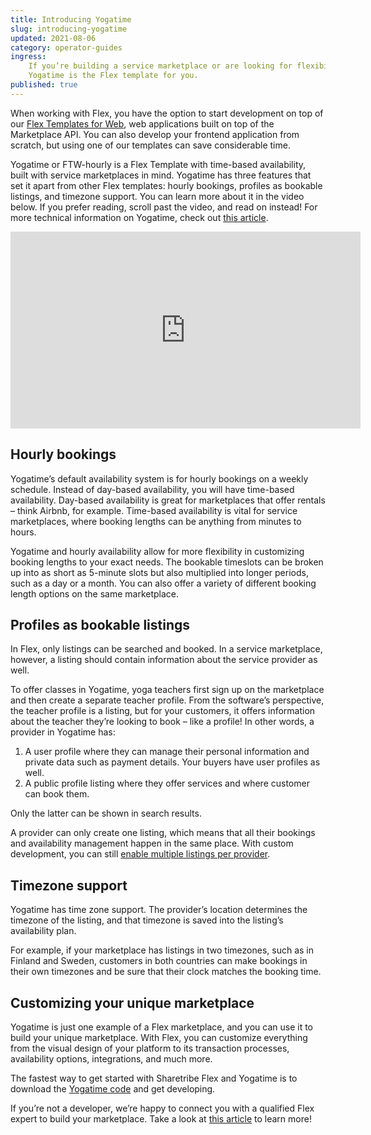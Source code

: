 ```yaml
---
title: Introducing Yogatime
slug: introducing-yogatime
updated: 2021-08-06
category: operator-guides
ingress:
    If you’re building a service marketplace or are looking for flexibility in customizing pricing units, 
    Yogatime is the Flex template for you.
published: true
---
```


When working with Flex, you have the option to start development on top of our [Flex Templates for Web](https://www.sharetribe.com/docs/ftw-introduction/how-to-customize-ftw/), web applications built on top of the Marketplace API. You can also develop your frontend application from scratch, but using one of our templates can save considerable time.

Yogatime or FTW-hourly is a Flex Template with time-based availability, built with service marketplaces in mind. Yogatime has three features that set it apart from other Flex templates: hourly bookings, profiles as bookable listings, and timezone support. You can learn more about it in the video below. If you prefer reading, scroll past the video, and read on instead! For more technical information on Yogatime, check out [this article](https://www.sharetribe.com/docs/ftw-introduction/ftw-hourly/). 

<iframe width="560" height="315" src="https://www.youtube.com/embed/jzyH8LzfPhQ" title="YouTube video player" frameborder="0" allow="accelerometer; autoplay; clipboard-write; encrypted-media; gyroscope; picture-in-picture" allowfullscreen></iframe>

## Hourly bookings

Yogatime’s default availability system is for hourly bookings on a weekly schedule. Instead of day-based availability, you will have time-based availability. Day-based availability is great for marketplaces that offer rentals – think Airbnb, for example. Time-based availability is vital for service marketplaces, where booking lengths can be anything from minutes to hours.

Yogatime and hourly availability allow for more flexibility in customizing booking lengths to your exact needs. The bookable timeslots can be broken up into as short as 5-minute slots but also multiplied into longer periods, such as a day or a month. You can also offer a variety of different booking length options on the same marketplace.

## Profiles as bookable listings

In Flex, only listings can be searched and booked. In a service marketplace, however, a listing should contain information about the service provider as well. 

To offer classes in Yogatime, yoga teachers first sign up on the marketplace and then create a separate teacher profile. From the software’s perspective, the teacher profile is a listing, but for your customers, it offers information about the teacher they’re looking to book – like a profile! In other words, a provider in Yogatime has:

1. A user profile where they can manage their personal information and private data such as payment details. Your buyers have user profiles as well.
2. A public profile listing where they offer services and where customer can book them. 

Only the latter can be shown in search results. 

A provider can only create one listing, which means that all their bookings and availability management happen in the same place. With custom development, you can still [enable multiple listings per provider](https://www.sharetribe.com/docs/ftw-introduction/ftw-hourly/#each-provider-can-have-only-one-listing). 

## Timezone support

Yogatime has time zone support. The provider’s location determines the timezone of the listing, and that timezone is saved into the listing’s availability plan.

For example, if your marketplace has listings in two timezones, such as in Finland and Sweden, customers in both countries can make bookings in their own timezones and be sure that their clock matches the booking time.

## Customizing your unique marketplace

Yogatime is just one example of a Flex marketplace, and you can use it to build your unique marketplace. With Flex, you can customize everything from the visual design of your platform to its transaction processes, availability options, integrations, and much more. 

The fastest way to get started with Sharetribe Flex and Yogatime is to download the [Yogatime code](https://github.com/sharetribe/ftw-hourly) and get developing.

If you’re not a developer, we’re happy to connect you with a qualified Flex expert to build your marketplace. Take a look at [this article](https://www.sharetribe.com/docs/operator-guides/how-to-hire-developer/) to learn more!
